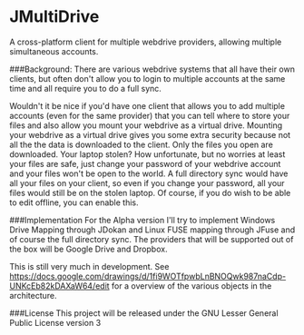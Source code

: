 JMultiDrive
===========

A cross-platform client for multiple webdrive providers, allowing multiple simultaneous accounts.

###Background:
There are various webdrive systems that all have their own clients, but often don't allow you to login to multiple accounts at the same time and all require you to do a full sync.

Wouldn't it be nice if you'd have one client that allows you to add multiple accounts (even for the same provider) that you can tell where to store your files and also allow you mount your webdrive as a virtual drive. Mounting your webdrive as a virtual drive gives you some extra security because not all the the data is downloaded to the client. Only the files you open are downloaded. Your laptop stolen? How unfortunate, but no worries at least your files are safe, just change your password of your webdrive account and your files won't be open to the world. A full directory sync would have all your files on your client, so even if you change your password, all your files would still be on the stolen laptop. Of course, if you do wish to be able to edit offline, you can enable this.

###Implementation
For the Alpha version I'll try to implement Windows Drive Mapping through JDokan and Linux FUSE mapping through JFuse and of course the full directory sync.
The providers that will be supported out of the box will be Google Drive and Dropbox.

This is still very much in development. See https://docs.google.com/drawings/d/1fi9WOTfpwbLnBNOQwk987naCdp-UNKcEb82kDAXaW64/edit
for a overview of the various objects in the architecture.

###License
This project will be released under the GNU Lesser General Public License version 3